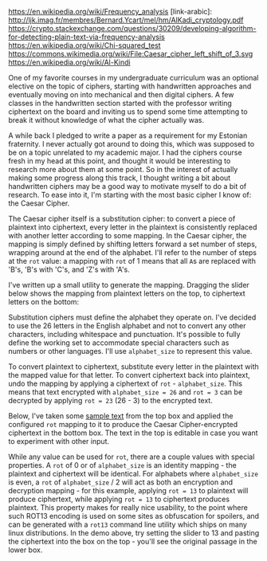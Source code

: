 [link-text]: http://www.gutenberg.org/files/42455/42455-0.txt

https://en.wikipedia.org/wiki/Frequency_analysis
[link-arabic]: http://ljk.imag.fr/membres/Bernard.Ycart/mel/hm/AlKadi_cryptology.pdf
https://crypto.stackexchange.com/questions/30209/developing-algorithm-for-detecting-plain-text-via-frequency-analysis 
https://en.wikipedia.org/wiki/Chi-squared_test
https://commons.wikimedia.org/wiki/File:Caesar_cipher_left_shift_of_3.svg 
https://en.wikipedia.org/wiki/Al-Kindi

One of my favorite courses in my undergraduate curriculum was an optional elective on the topic of ciphers, starting with handwritten approaches and eventually moving on into mechanical and then digital ciphers.  A few classes in the handwritten section started with the professor writing ciphertext on the board and inviting us to spend some time attempting to break it without knowledge of what the cipher actually was.

A while back I pledged to write a paper as a requirement for my Estonian fraternity.  I never actually got around to doing this, which was supposed to be on a topic unrelated to my academic major.  I had the ciphers course fresh in my head at this point, and thought it would be interesting to research more about them at some point.  So in the interest of actually making some progress along this track, I thought writing a bit about handwritten ciphers may be a good way to motivate myself to do a bit of research.  To ease into it, I'm starting with the most basic cipher I know of: the Caesar Cipher.

<!--BREAK-->

The Caesar cipher itself is a substitution cipher: to convert a piece of plaintext into ciphertext, every letter in the plaintext is consistently replaced with another letter according to some mapping.  In the Caesar cipher, the mapping is simply defined by shifting letters forward a set number of steps, wrapping around at the end of the alphabet.  I'll refer to the number of steps at the `rot` value: a mapping with `rot` of 1 means that all `A`s are replaced with 'B's, 'B's with 'C's, and 'Z's with 'A's.

I've written up a small utility to generate the mapping.  Dragging the slider below shows the mapping from plaintext letters on the top, to ciphertext letters on the bottom:
<div id="demo-alphabet"></div>

Substitution ciphers must define the alphabet they operate on.  I've decided to use the 26 letters in the English alphabet and not to convert any other characters, including whitespace and punctuation.  It's possible to fully define the working set to accommodate special characters such as numbers or other languages.   I'll use `alphabet_size` to represent this value.

To convert plaintext to ciphertext, substitute every letter in the plaintext with the mapped value for that letter.  To convert ciphertext back into plaintext, undo the mapping by applying a ciphertext of `rot` - `alphabet_size`.  This means that text encrypted with `alphabet_size = 26` and `rot = 3` can be decrypted by applying `rot = 23` (26 - 3) to the encrypted text.

Below, I've taken some [sample text][link-text] from the top box and applied the configured `rot` mapping to it to produce the Caesar Cipher-encrypted ciphertext in the bottom box.  The text in the top is editable in case you want to experiment with other input.

<div id="demo-text"></div>

While any value can be used for `rot`, there are a couple values with special properties.  A `rot` of 0 or of `alphabet_size` is an identity mapping - the plaintext and ciphertext will be identical.  For alphabets where `alphabet_size` is even, a `rot` of `alphabet_size` / 2 will act as both an encryption and decryption mapping - for this example, applying `rot = 13` to plaintext will produce ciphertext, while applying `rot = 13` to ciphertext produces plaintext.  This property makes for really nice usability, to the point where such ROT13 encoding is used on some sites as obfuscation for spoilers, and can be generated with a `rot13` command line utility which ships on many linux distributions.  In the demo above, try setting the slider to 13 and pasting the ciphertext into the box on the top - you'll see the original passage in the lower box.


<div id="test"></div>
